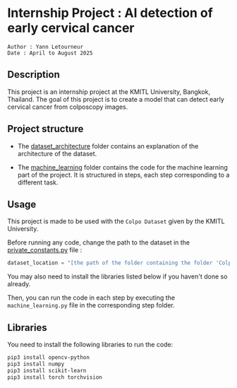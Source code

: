 # Internship Project : AI detection of early cervical cancer

```
Author : Yann Letourneur
Date : April to August 2025
```

## Description

This project is an internship project at the KMITL University, Bangkok, Thailand. The goal of this project is to create a model that can detect early cervical cancer from colposcopy images.

## Project structure

- The [dataset_architecture](dataset_architecture) folder contains an explanation of the architecture of the dataset. 

- The [machine_learning](machine_learning) folder contains the code for the machine learning part of the project. 
It is structured in steps, each step corresponding to a different task.

## Usage

This project is made to be used with the `Colpo Dataset` given by the KMITL University. 

Before running any code, change the path to the dataset in the [private_constants.py](private_constants.py) file :

```python
dataset_location = "[the path of the folder containing the folder 'Colpo Dataset']"
```
You may also need to install the libraries listed below if you haven't done so already.

Then, you can run the code in each step by executing the `machine_learning.py` file in the corresponding step folder.

## Libraries

You need to install the following libraries to run the code:

```bash
pip3 install opencv-python
pip3 install numpy
pip3 install scikit-learn
pip3 install torch torchvision
```